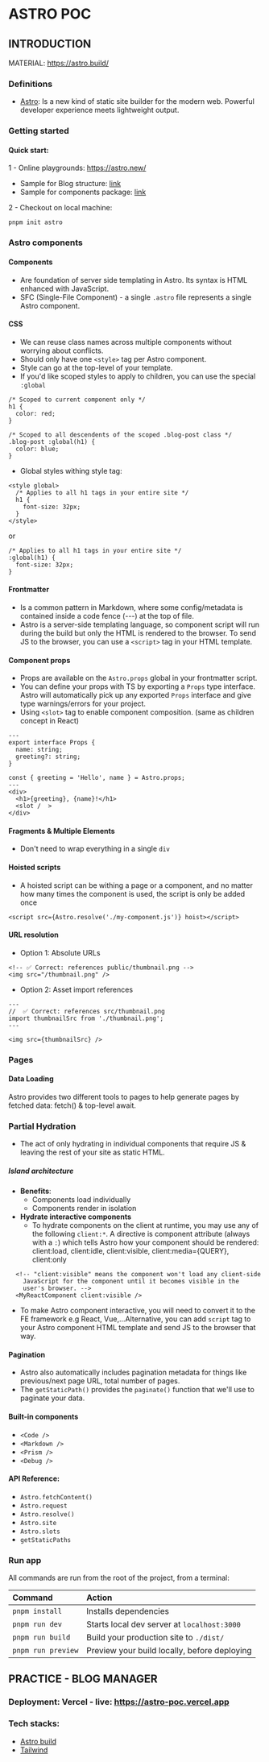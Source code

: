 # ASTRO POC

## INTRODUCTION
MATERIAL: https://astro.build/

### Definitions
- [Astro](https://astro.build/): Is a new kind of static site builder for the modern web. Powerful developer experience meets lightweight output.

### Getting started
#### Quick start:
1 - Online playgrounds:
https://astro.new/

- Sample for Blog structure: [link](https://codesandbox.io/s/github/withastro/astro/tree/latest/examples/blog-multiple-authors) 
- Sample for components package: [link](https://codesandbox.io/s/github/withastro/astro/tree/latest/examples/component)

2 - Checkout on local machine:
```
pnpm init astro
```
### Astro components
#### Components
- Are foundation of server side templating in Astro. Its syntax is HTML enhanced with JavaScript.
- SFC (Single-File Component) - a single `.astro` file represents a single Astro component.
#### CSS
- We can reuse class names across multiple components without worrying about conflicts.
- Should only have one `<style>` tag per Astro component.
- Style can go at the top-level of your template.
- If you'd like scoped styles to apply to children, you can use the special `:global` 

```
/* Scoped to current component only */
h1 {
  color: red;
}

/* Scoped to all descendents of the scoped .blog-post class */
.blog-post :global(h1) {
  color: blue;
}
```

- Global styles withing style tag:

```
<style global>
  /* Applies to all h1 tags in your entire site */
  h1 {
    font-size: 32px;
  }
</style>
```

or

```
/* Applies to all h1 tags in your entire site */
:global(h1) {
  font-size: 32px;
}
```

#### Frontmatter
- Is a common pattern in Markdown, where some config/metadata is contained inside a code fence (---) at the top of file.
- Astro is a server-side templating language, so component script will run during the build but only the HTML is rendered to the browser. To send JS to the browser, you can use a `<script>` tag in your HTML template.

#### Component props
- Props are available on the `Astro.props` global in your frontmatter script.
- You can define your props with TS by exporting a `Props` type interface. Astro will automatically pick up any exported `Props` interface and give type warnings/errors for your project.
- Using `<slot>` tag to enable component composition. (same as children concept in React)

```
---
export interface Props {
  name: string;
  greeting?: string;
}

const { greeting = 'Hello', name } = Astro.props;
---
<div>
  <h1>{greeting}, {name}!</h1>
  <slot /  >
</div>
```

#### Fragments & Multiple Elements
- Don't need to wrap everything in a single `div`

#### Hoisted scripts
- A hoisted script can be withing a page or a component, and no matter how many times the component is used, the script is only be added once

```
<script src={Astro.resolve('./my-component.js')} hoist></script>
```

#### URL resolution
- Option 1: Absolute URLs

```
<!-- ✅ Correct: references public/thumbnail.png -->
<img src="/thumbnail.png" />
```

- Option 2: Asset import references

```
---
//  ✅ Correct: references src/thumbnail.png
import thumbnailSrc from './thumbnail.png';
---

<img src={thumbnailSrc} />
```

### Pages
#### Data Loading
Astro provides two different tools to pages to help generate pages by fetched data: fetch() & top-level await.
### Partial Hydration
- The act of only hydrating in individual components that require JS & leaving the rest of your site as static HTML. 

##### **Island architecture**
- **Benefits**:
  + Components load individually
  + Components render in isolation
- **Hydrate interactive components**
  + To hydrate components on the client at runtime, you may use any of the following `client:*`. A directive is component attribute (always with a `:`) which tells Astro how your component should be rendered: client:load, client:idle, client:visible, client:media={QUERY}, client:only

```
  <!-- "client:visible" means the component won't load any client-side
    JavaScript for the component until it becomes visible in the
    user's browser. -->
  <MyReactComponent client:visible />
```

  + To make Astro component interactive, you will need to convert it to the FE framework e.g React, Vue,...Alternative, you can add `script` tag to your Astro component HTML template and send JS to the browser that way.

#### Pagination
- Astro also automatically includes pagination metadata for things like previous/next page URL, total number of pages.
- The `getStaticPath()` provides the `paginate()` function that we'll use to paginate your data.

#### Built-in components
- `<Code />`
- `<Markdown />`
- `<Prism />`
- `<Debug />`

#### API Reference:
- `Astro.fetchContent()`
- `Astro.request`
- `Astro.resolve()`
- `Astro.site`
- `Astro.slots`
- `getStaticPaths`

### Run app

All commands are run from the root of the project, from a terminal:

| Command            | Action                                       |
|:----------------   |:-------------------------------------------- |
| `pnpm install`     | Installs dependencies                        |
| `pnpm run dev`     | Starts local dev server at `localhost:3000`  |
| `pnpm run build`   | Build your production site to `./dist/`      |
| `pnpm run preview` | Preview your build locally, before deploying |

## PRACTICE - BLOG MANAGER
### Deployment: Vercel - live: https://astro-poc.vercel.app
### Tech stacks:
- [Astro build](https://docs.astro.build/en/getting-started/)
- [Tailwind](https://tailwindcss.com)
